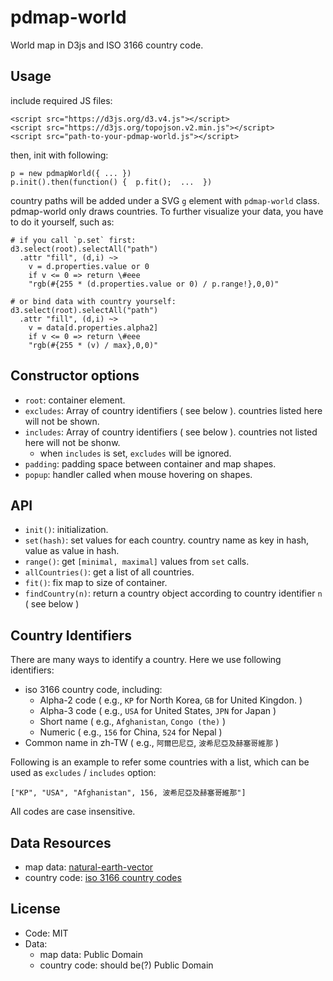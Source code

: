# pdmap-world

World map in D3js and ISO 3166 country code. 


## Usage

include required JS files:

    <script src="https://d3js.org/d3.v4.js"></script>
    <script src="https://d3js.org/topojson.v2.min.js"></script>
    <script src="path-to-your-pdmap-world.js"></script>

then, init with following:

    p = new pdmapWorld({ ... })
    p.init().then(function() {  p.fit();  ...  })


country paths will be added under a SVG `g` element with `pdmap-world` class. pdmap-world only draws countries. To further visualize your data, you have to do it yourself, such as:

    # if you call `p.set` first:   
    d3.select(root).selectAll("path")
      .attr "fill", (d,i) ~>
        v = d.properties.value or 0
        if v <= 0 => return \#eee
        "rgb(#{255 * (d.properties.value or 0) / p.range!},0,0)"

    # or bind data with country yourself:
    d3.select(root).selectAll("path")
      .attr "fill", (d,i) ~>
        v = data[d.properties.alpha2]
        if v <= 0 => return \#eee
        "rgb(#{255 * (v) / max},0,0)"


## Constructor options

 - `root`: container element.
 - `excludes`: Array of country identifiers ( see below ). countries listed here will not be shown.
 - `includes`: Array of country identifiers ( see below ). countries not listed here will not be shonw.
   - when `includes` is set, `excludes` will be ignored.
 - `padding`: padding space between container and map shapes.
 - `popup`: handler called when mouse hovering on shapes.


## API

 - `init()`: initialization.
 - `set(hash)`: set values for each country. country name as key in hash, value as value in hash.
 - `range()`: get `[minimal, maximal]` values from `set` calls.
 - `allCountries()`: get a list of all countries.
 - `fit()`: fix map to size of container.
 - `findCountry(n)`: return a country object according to country identifier `n` ( see below )


## Country Identifiers

There are many ways to identify a country. Here we use following identifiers:

 - iso 3166 country code, including:
   - Alpha-2 code ( e.g., `KP` for North Korea, `GB` for United Kingdon. )
   - Alpha-3 code ( e.g., `USA` for United States, `JPN` for Japan )
   - Short name ( e.g., `Afghanistan`, `Congo (the)` )
   - Numeric ( e.g., `156` for China, `524` for Nepal )
 - Common name in zh-TW ( e.g., `阿爾巴尼亞`, `波希尼亞及赫塞哥維那` )

Following is an example to refer some countries with a list, which can be used as `excludes` / `includes` option:

    ["KP", "USA", "Afghanistan", 156, 波希尼亞及赫塞哥維那"]

All codes are case insensitive.


## Data Resources

 - map data: [natural-earth-vector](https://github.com/nvkelso/natural-earth-vector)
 - country code: [iso 3166 country codes](https://www.iso.org/iso-3166-country-codes.html)


## License

 - Code: MIT
 - Data: 
   - map data: Public Domain
   - country code: should be(?) Public Domain
